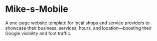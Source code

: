 # Mike-s-Mobile
A one-page website template for local shops and service providers to showcase their business, services, hours, and location—boosting their Google visibility and foot traffic.
